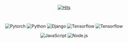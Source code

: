 <div align=center>


[![Hits](https://hits.seeyoufarm.com/api/count/incr/badge.svg?url=https%3A%2F%2Fgithub.com%2FPeterLEEEEEE%2FPeterLEEEEEE&count_bg=%23C47CB3&title_bg=%23555555&icon=tensorflow.svg&icon_color=%23E7E7E7&title=hits&edge_flat=true)](https://hits.seeyoufarm.com)

</div>




<!--
**PeterLEEEEEE/PeterLEEEEEE** is a ✨ _special_ ✨ repository because its `README.md` (this file) appears on your GitHub profile.

Here are some ideas to get you started:

- 🔭 I’m currently working on ...
- 🌱 I’m currently learning ...
- 👯 I’m looking to collaborate on ...
- 🤔 I’m looking for help with ...
- 💬 Ask me about ...
- 📫 How to reach me: ...
- 😄 Pronouns: ...
- ⚡ Fun fact: ...
-->
<div align="center">
  
  <br>

  
<p>
<img alt="Pytorch" src = "https://img.shields.io/badge/Pytorch-D00000?style=for-the-badge&logo=Pytorch&logoColor=white"/>
<img alt="Python" src = "https://img.shields.io/badge/fastapi-109989?style=for-the-badge&logo=FASTAPI&logoColor=white"/>
<img alt="Django" src = "https://img.shields.io/badge/Django-092E20?style=for-the-badge&logo=django&logoColor=green"/>
<img alt="Tensorflow" src = "https://img.shields.io/badge/TensorFlow-FF6F00?style=for-the-badge&logo=TensorFlow&logoColor=white"/>
<img alt="Tensorflow" src = "https://img.shields.io/badge/Keras-D00000?style=for-the-badge&logo=Keras&logoColor=white"/>

</p>
<p>
<img alt="JavaScript" src ="https://img.shields.io/badge/JavaScript-F7DF1E.svg?&style=for-the-badge&logo=JavaScript&logoColor=black"/>
<img alt="Node.js" src ="https://img.shields.io/badge/Node.js-339933.svg?&style=for-the-badge&logo=Node.js&logoColor=white"/>
</p>
